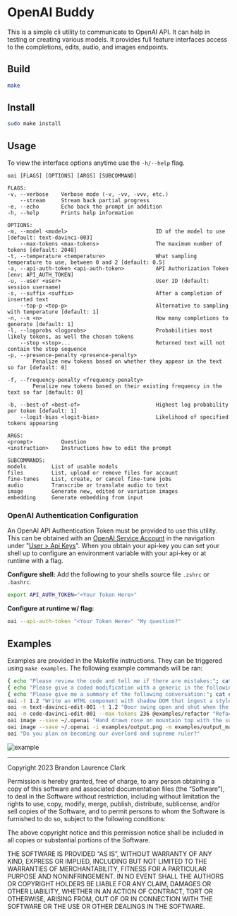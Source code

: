 # OpenAI Buddy

This is a simple cli utility to communicate to OpenAI API.  It can help in testing or creating various models.  It provides full feature interfaces access to the completions, edits, audio, and images endpoints.

## Build
```bash
make
```

## Install
```bash
sudo make install
```

## Usage
To view the interface options anytime use the `-h/--help` flag.
```
oai [FLAGS] [OPTIONS] [ARGS] [SUBCOMMAND]

FLAGS:
-v, --verbose    Verbose mode (-v, -vv, -vvv, etc.)
    --stream     Stream back partial progress
-e, --echo       Echo back the prompt in addition
-h, --help       Prints help information

OPTIONS:
-m, --model <model>                            ID of the model to use [default: text-davinci-003]
    --max-tokens <max-tokens>                  The maximum number of tokens [default: 2048]
-t, --temperature <temperature>                What sampling temperature to use, between 0 and 2 [default: 0.5]
-a, --api-auth-token <api-auth-token>          API Authorization Token [env: API_AUTH_TOKEN]
-u, --user <user>                              User ID (default: session username)
-s, --suffix <suffix>                          After a completion of inserted text
    --top-p <top-p>                            Alternative to sampling with temperature [default: 1]
-n, --n <n>                                    How many completions to generate [default: 1]
-l, --logprobs <logprobs>                      Probabilities most likely tokens, as well the chosen tokens
    --stop <stop>...                           Returned text will not contain the stop sequence
-p, --presence-penalty <presence-penalty>
        Penalize new tokens based on whether they appear in the text so far [default: 0]

-f, --frequency-penalty <frequency-penalty>
        Penalize new tokens based on their existing frequency in the text so far [default: 0]

-b, --best-of <best-of>                        Highest log probability per token [default: 1]
    --logit-bias <logit-bias>                  Likelihood of specified tokens appearing

ARGS:
<prompt>         Question
<instruction>    Instructions how to edit the prompt

SUBCOMMANDS:
models        List of usable models
files         List, upload or remove files for account
fine-tunes    List, create, or cancel fine-tune jobs
audio         Transcribe or translate audio to text
image         Generate new, edited or variation images
embedding     Generate embedding from input
```

### OpenAI Authentication Configuration

An OpenAI API Authentication Token must be provided to use this utility.  This can be obtained with an [OpenAI Service Account](https://platform.openai.com/signup) in the navigation under "[User > Api Keys](https://platform.openai.com/account/api-keys)".  When you obtain your api-key you can set your shell up to configure an environment variable with your api-key or at runtime with a flag.

**Configure shell:**
Add the following to your shells source file `.zshrc` or `.bashrc`.
```bash
export API_AUTH_TOKEN="<Your Token Here>"
```

**Configure at runtime w/ flag:**
```bash
oai --api-auth-token "<Your Token Here>" "My question?"
```

## Examples
Examples are provided in the Makefile instructions. They can be triggered using `make examples`. The following example commands will be ran:
```bash
{ echo "Please review the code and tell me if there are mistakes:"; cat examples/index.js; } | oai
{ echo "Please give a coded modification with a generic in the following Rust module:"; cat examples/test.rs; } | oai
{ echo "Please give me a summary of the following conversation:"; cat examples/convo.txt; } | oai
oai -t 1.2 "Write an HTML component with shadow DOM that ingest a style object and data object to create a button that displays a modal with data and allows the user to escape modal with the keyboards to escape key or exit button." > examples/button.html
oai -m text-davinci-edit-001 -t 1.2 "Door swing open and shut when the wind blows down the halls." "Correct the sentence with proper english grammer."
oai -m code-davinci-edit-001 --max-tokens 236 @examples/refactor "Refactor into a single struct with generic in rust."
oai image --save ~/.openai "Hand drawn rose on mountain top with the sun beaming down on it done with pencil only."
oai image --save ~/.openai -i examples/output.png -m examples/output_mask.png "Create a galatic adventure in the background."
oai "Do you plan on becoming our overlord and supreme ruler?"
```

![example](examples/oai-examples.gif)

---
Copyright 2023 Brandon Laurence Clark

Permission is hereby granted, free of charge, to any person obtaining a copy of this software and associated documentation files (the “Software”), to deal in the Software without restriction, including without limitation the rights to use, copy, modify, merge, publish, distribute, sublicense, and/or sell copies of the Software, and to permit persons to whom the Software is furnished to do so, subject to the following conditions:

The above copyright notice and this permission notice shall be included in all copies or substantial portions of the Software.

THE SOFTWARE IS PROVIDED “AS IS”, WITHOUT WARRANTY OF ANY KIND, EXPRESS OR IMPLIED, INCLUDING BUT NOT LIMITED TO THE WARRANTIES OF MERCHANTABILITY, FITNESS FOR A PARTICULAR PURPOSE AND NONINFRINGEMENT. IN NO EVENT SHALL THE AUTHORS OR COPYRIGHT HOLDERS BE LIABLE FOR ANY CLAIM, DAMAGES OR OTHER LIABILITY, WHETHER IN AN ACTION OF CONTRACT, TORT OR OTHERWISE, ARISING FROM, OUT OF OR IN CONNECTION WITH THE SOFTWARE OR THE USE OR OTHER DEALINGS IN THE SOFTWARE.
